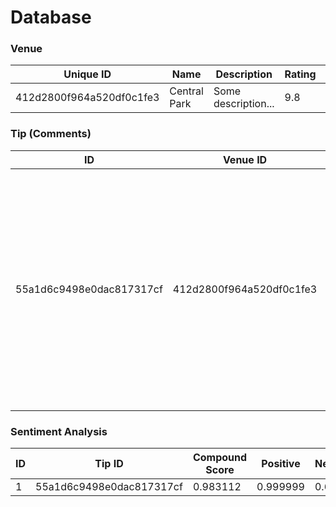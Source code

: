 # Database

### Venue

| Unique ID                | Name         | Description         | Rating | Lat               | Long               | Thumbnail             |
| ------------------------ | ------------ | ------------------- | ------ | ----------------- | ------------------ | --------------------- |
| 412d2800f964a520df0c1fe3 | Central Park | Some description... | 9.8    | 40.78408342593807 | -73.96485328674316 | someurl/thumbnail.jpg |

### Tip (Comments)

| ID                        | Venue ID                 | Tip     |
| ------------------------- | -------------------------| ------- |
| 55a1d6c9498e0dac817317cf  | 412d2800f964a520df0c1fe3 | A true lower east side spectacle with a retractable rooftop and dance floor in the basement. Come here for the nights you won't remember with the friends you won't forget! |

### Sentiment Analysis

| ID | Tip ID                   | Compound Score | Positive | Neutral | Negative |
| -- | ------------------------ | -------------- | -------- | ------- | -------- |
| 1  | 55a1d6c9498e0dac817317cf | 0.983112       | 0.999999 | 0.6523  | 0.100232 |
